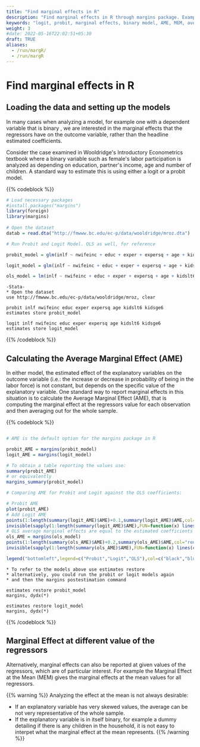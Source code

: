 ```yaml
---
title: "Find marginal effects in R"
description: "Find marginal effects in R through margins package. Examples using probit and logit models"
keywords: "logit, probit, marginal effects, binary model, AME, MEM, average marginal effects"
weight: 3
#date: 2022-05-16T22:02:51+05:30
draft: TRUE
aliases:
  - /run/margR/
  - /run/margR
---
```

# Find marginal effects in R

## Loading the data and setting up the models

In many cases when analyzing a model, for example one with a dependent variable that is binary , we are interested in the marginal effects that the regressors have on the outcome variable, rather than the headline estimated coefficients. 

Consider the case examined in Wooldridge's Introductory Econometrics textbook where a binary variable such as female's labor participation is analyzed as depending on education, partner's income, age and number of children. A standard way to estimate this is using either a logit or a probit model. 

{{% codeblock %}}
```R
# Load necessary packages
#install.packages("margins")
library(foreign)
library(margins)
	
# Open the dataset
datab = read.dta("http://fmwww.bc.edu/ec-p/data/wooldridge/mroz.dta")

# Run Probit and Logit Model. OLS as well, for reference

probit_model = glm(inlf ~ nwifeinc + educ + exper + expersq + age + kidslt6 + kidsge6,data=datab, family = binomial(link = "probit"))

logit_model = glm(inlf ~ nwifeinc + educ + exper + expersq + age + kidslt6 + kidsge6,data=datab, family = binomial(link = "logit"))

ols_model = lm(inlf ~ nwifeinc + educ + exper + expersq + age + kidslt6 + kidsge6,data=datab)
```

```
-Stata-
* Open the dataset
use http://fmwww.bc.edu/ec-p/data/wooldridge/mroz, clear

probit inlf nwifeinc educ exper expersq age kidslt6 kidsge6
estimates store probit_model

logit inlf nwifeinc educ exper expersq age kidslt6 kidsge6
estimates store logit_model

```
{{% /codeblock %}}

## Calculating the Average Marginal Effect (AME)

In either model, the estimated effect of the explanatory variables on the outcome variable (i.e.: the increase or decrease in probability of being in the labor force) is not constant, but depends on the specific value of the explanatory variable. One standard way to report marginal effects in this situation is to calculate the Average Marginal Effect (AME), that is computing the marginal effect at the regressors value for each observation and then averaging out for the whole sample.

{{% codeblock %}}
```R

# AME is the default option for the margins package in R

probit_AME = margins(probit_model)
logit_AME = margins(logit_model)

# To obtain a table reporting the values use:
summary(probit_AME)
# or equivalently
margins_summary(probit_model)

# Comparing AME for Probit and Logit against the OLS coefficients:

# Probit AME
plot(probit_AME)
# Add Logit AME
points(1:length(summary(logit_AME)$AME)+0.1,summary(logit_AME)$AME,col="blue",pch=16)
invisible(sapply(1:length(summary(logit_AME)$AME),FUN=function(x) lines(c(x+0.1,x+0.1),c(summary(logit_AME)$lower[x],summary(logit_AME)$upper[x]),col="blue")))
# OLS average marginal effects are equal to the estimated coefficients
ols_AME = margins(ols_model)
points(1:length(summary(ols_AME)$AME)+0.2,summary(ols_AME)$AME,col="red",pch=16)
invisible(sapply(1:length(summary(ols_AME)$AME),FUN=function(x) lines(c(x+0.2,x+0.2),c(summary(ols_AME)$lower[x],summary(ols_AME)$upper[x]),col="red")))

legend("bottomleft",legend=c("Probit","Logit","OLS"),col=c("black","blue", "red"),lty=1,box.lty=0)
```

```
* To refer to the models above use estimates restore
* alternatively, you could run the probit or logit models again
* and then the margins postestimation command

estimates restore probit_model
margins, dydx(*)

estimates restore logit_model
margins, dydx(*)

```
{{% /codeblock %}}

## Marginal Effect at different value of the regressors

Alternatively, marginal effects can also be reported at given values of the regressors, which are of particular interest. For example the Marginal Effect at the Mean (MEM) gives the marginal effects at the mean values for all regressors. 

{{% warning %}}
Analyzing the effect at the mean is not always desirable:
- If an explanatory variable has very skewed values, the average can be not very representative of the whole sample.
- If the explanatory variable is in itself binary, for example a dummy detailing if there is any children in the household, it is not easy to interpet what the marginal effect at the mean represents.
{{% /warning %}}


